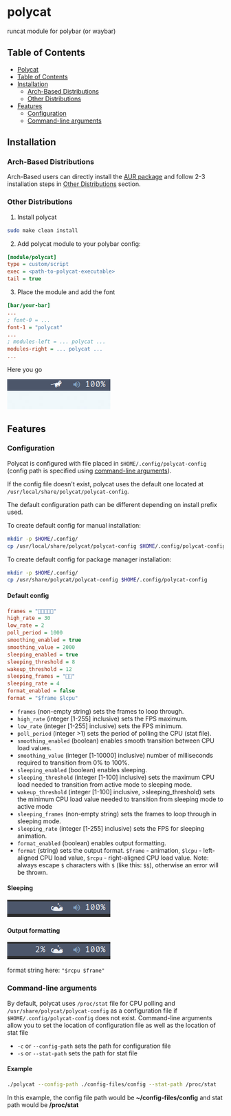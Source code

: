 # polycat <a id="polycat"></a>

runcat module for polybar (or waybar)

## Table of Contents <a id="table-of-contents"></a>

- [Polycat](#polycat)
- [Table of Contents](#table-of-contents)
- [Installation](#installation)
  - [Arch-Based Distributions](#installation-arch-based)
  - [Other Distributions](#installation-other)
- [Features](#features)
  - [Configuration](#features-configuration)
  - [Command-line arguments](#features-arguments)

## Installation <a id="installation"></a>

### Arch-Based Distributions <a id="installation-arch-based"></a>

Arch-Based users can directly install the
[AUR package](https://aur.archlinux.org/packages/polycat)
and follow 2-3 installation steps in
[Other Distributions](#installation-other) section.

### Other Distributions <a id="installation-other"></a>

1. Install polycat

```bash
sudo make clean install
```

2. Add polycat module to your polybar config:

```ini
[module/polycat]
type = custom/script
exec = <path-to-polycat-executable>
tail = true
```

3. Place the module and add the font

```ini
[bar/your-bar]
...
; font-0 = ...
font-1 = "polycat"
...
; modules-left = ... polycat ...
modules-right = ... polycat ...
...
```

Here you go

![polycat demo animation](assets/polycat-demo.gif)

## Features <a id="features"></a>

### Configuration <a id="features-configuration"></a>

Polycat is configured with file placed in `$HOME/.config/polycat-config` (config path is specified using [command-line arguments](#features-arguments)).

If the config file doesn't exist, polycat uses the default one located at `/usr/local/share/polycat/polycat-config`.

The default configuration path can be different depending on install prefix used.

To create default config for manual installation:

```bash
mkdir -p $HOME/.config/
cp /usr/local/share/polycat/polycat-config $HOME/.config/polycat-config
```

To create default config for package manager installation:

```bash
mkdir -p $HOME/.config/
cp /usr/share/polycat/polycat-config $HOME/.config/polycat-config
```

#### Default config

```ini
frames = ""
high_rate = 30
low_rate = 2
poll_period = 1000
smoothing_enabled = true
smoothing_value = 2000
sleeping_enabled = true
sleeping_threshold = 8
wakeup_threshold = 12
sleeping_frames = ""
sleeping_rate = 4
format_enabled = false
format = "$frame $lcpu"
```

- `frames` (non-empty string)
  sets the frames to loop through.
- `high_rate` (integer [1-255] inclusive)
  sets the FPS maximum.
- `low_rate` (integer [1-255] inclusive)
  sets the FPS minimum.
- `poll_period` (integer >1)
  sets the period of polling the CPU (stat file).
- `smoothing_enabled` (boolean)
  enables smooth transition between CPU load values.
- `smoothing_value` (integer [1-10000] inclusive)
  number of milliseconds required to transition from 0% to 100%.
- `sleeping_enabled` (boolean)
  enables sleeping.
- `sleeping_threshold` (integer [1-100] inclusive)
  sets the maximum CPU load needed to transition from active mode to sleeping mode.
- `wakeup_threshold` (integer [1-100] inclusive, >sleeping_threshold)
  sets the minimum CPU load value needed to transition from sleeping mode to active mode
- `sleeping_frames` (non-empty string)
  sets the frames to loop through in sleeping mode.
- `sleeping_rate` (integer [1-255] inclusive)
  sets the FPS for sleeping animation.
- `format_enabled` (boolean)
  enables output formatting.
- `format` (string)
  sets the output format. `$frame` - animation, `$lcpu` - left-aligned CPU load value, `$rcpu` - right-aligned CPU load value.
  Note: always escape `$` characters with `$` (like this: `$$`), otherwise an error will be thrown.

#### Sleeping

![polycat sleeping demo animation](assets/polycat-sleeping-demo.gif)

#### Output formatting

![polycat formatting demo animation](assets/polycat-formatting-demo.gif)

format string here: `"$rcpu $frame"`

### Command-line arguments <a id="features-arguments"></a>

By default, polycat uses `/proc/stat` file for CPU polling and `/usr/share/polycat/polycat-config` as a configuration file if `$HOME/.config/polycat-config` does not exist.
Command-line arguments allow you to set the location of configuration file as well as the location of stat file

- `-c` or `--config-path` sets the path for configuration file
- `-s` or `--stat-path` sets the path for stat file

#### Example

```bash
./polycat --config-path ./config-files/config --stat-path /proc/stat
```

In this example, the config file path would be **~/config-files/config** and stat path would be **/proc/stat**

